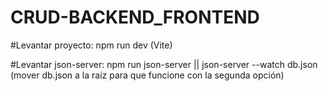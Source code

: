 # CRUD-BACKEND_FRONTEND

#Levantar proyecto:
npm run dev (Vite)

#Levantar json-server:
npm run json-server || json-server --watch db.json (mover db.json a la raíz para que funcione con la segunda opción)

